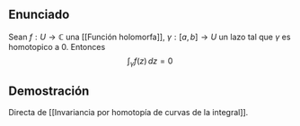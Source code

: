 
## Enunciado

Sean $f:U\to \mathbb{C}$ una [[Función holomorfa]], $\gamma :[a,b]\to U$ un lazo tal que $\gamma$ es homotopico a $0$. Entonces
$$
\int_{\gamma}f(z) \, dz = 0
$$

## Demostración

Directa de [[Invariancia por homotopía de curvas de la integral]].